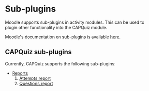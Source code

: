 # Sub-plugins

Moodle supports sub-plugins in activity modules. This can be used to plugin other functionality into the CAPQuiz module.

Moodle's documentation on sub-plugins is available [here](https://docs.moodle.org/dev/Subplugins).

## CAPQuiz sub-plugins
Currently, CAPQuiz supports the following sub-plugins:
* [Reports](Reports)
  1. [Attempts report](Attempts-report)
  2. [Questions report](Questions-report)